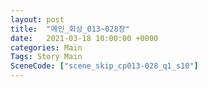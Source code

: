 ```yaml
---
layout: post
title:  "메인_회상_013~028장"
date:   2021-03-18 10:00:00 +0000
categories: Main
Tags: Story Main
SceneCode: ["scene_skip_cp013-028_q1_s10"]
---
```

